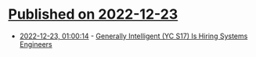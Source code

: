 # [Published on 2022-12-23](index.md)

* [2022-12-23, 01:00:14](https://news.ycombinator.com/item?id=34101086) - [Generally Intelligent (YC S17) Is Hiring Systems Engineers](https://news.ycombinator.com/item?id=34101086)
